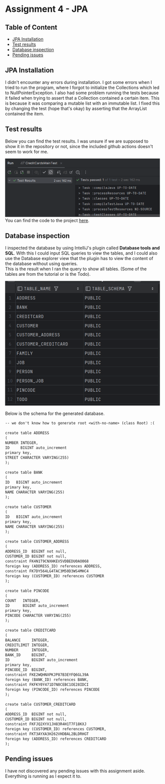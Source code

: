 # Assignment 4 - JPA

## Table of Content
- [JPA Installation](#jpa-installation)
- [Test results](#test-results)
- [Database inspection](#database-inspection)
- [Pending issues](#pending-issues)

## JPA Installation
I didn't encounter any errors during installation. I got some errors when I tried
to run the program, where I forgot to initialize the Collections which led to NullPointerException.
I also had some problem running the tests because it failed when trying to assert that a
Collection contained a certain item. This is because it was comparing a mutable list with an immutable list. 
I fixed this by changing the test (hope that's okay) by asserting that the ArrayList contained the item.  

## Test results
Below you can find the test results. I was unsure if we are supposed to show it in the repository or not,
since the included github actions doesn't seem to work for me.
  
![Test result](test_result.png)
You can find the code to the project [here](https://github.com/andreashenriksen/dat250-jpa-tutorial).

## Database inspection
I inspected the database by using IntelliJ's plugin called **Database tools and SQL**.
With this I could input SQL queries to view the tables, and I could also use the Database explorer
view that the plugin has to view the content of the database without using queries.  
This is the result when I ran the query to show all tables. 
(Some of the tables are from the tutorial or is the Todo).  

![All tables](all_tables.png)  

Below is the schema for the generated database.
```h2
-- we don't know how to generate root <with-no-name> (class Root) :(

create table ADDRESS
(
NUMBER INTEGER,
ID     BIGINT auto_increment
primary key,
STREET CHARACTER VARYING(255)
);

create table BANK
(
ID   BIGINT auto_increment
primary key,
NAME CHARACTER VARYING(255)
);

create table CUSTOMER
(
ID   BIGINT auto_increment
primary key,
NAME CHARACTER VARYING(255)
);

create table CUSTOMER_ADDRESS
(
ADDRESS_ID  BIGINT not null,
CUSTOMER_ID BIGINT not null,
constraint FK4N1T9CNXHKEV5VDBEDU0AO068
foreign key (ADDRESS_ID) references ADDRESS,
constraint FK7DY564LG4TAC3M50D3WS4MHC4
foreign key (CUSTOMER_ID) references CUSTOMER
);

create table PINCODE
(
COUNT   INTEGER,
ID      BIGINT auto_increment
primary key,
PINCODE CHARACTER VARYING(255)
);

create table CREDITCARD
(
BALANCE     INTEGER,
CREDITLIMIT INTEGER,
NUMBER      INTEGER,
BANK_ID     BIGINT,
ID          BIGINT auto_increment
primary key,
PINCODE_ID  BIGINT,
constraint FKE2WQHNXPKJP87B3EYFQ6GL39A
foreign key (BANK_ID) references BANK,
constraint FKFKY0Y471D7N8CEBC1OE28IDCI
foreign key (PINCODE_ID) references PINCODE
);

create table CUSTOMER_CREDITCARD
(
ADDRESS_ID  BIGINT not null,
CUSTOMER_ID BIGINT not null,
constraint FKFJQ2XYX1JH83R4H1T7F18KXJ
foreign key (CUSTOMER_ID) references CUSTOMER,
constraint FKT3AYXA3H262VHDBAL2BLDRHGT
foreign key (ADDRESS_ID) references CREDITCARD
);
```

## Pending issues
I have not discovered any pending issues with this assignment aside. 
Everything is running as I expect it to.